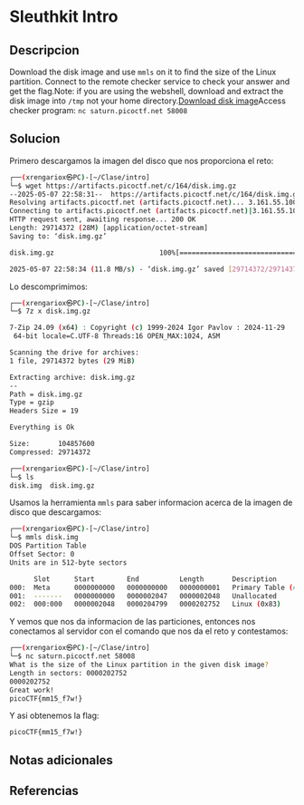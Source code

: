 # Sleuthkit Intro

## Descripcion
Download the disk image and use `mmls` on it to find the size of the Linux partition. Connect to the remote checker service to check your answer and get the flag.Note: if you are using the webshell, download and extract the disk image into `/tmp` not your home directory.[Download disk image](https://artifacts.picoctf.net/c/164/disk.img.gz)Access checker program: `nc saturn.picoctf.net 58008`
## Solucion
Primero descargamos la imagen del disco que nos proporciona el reto:
```sh
┌──(xrengariox㉿PC)-[~/Clase/intro]
└─$ wget https://artifacts.picoctf.net/c/164/disk.img.gz                                            
--2025-05-07 22:58:31--  https://artifacts.picoctf.net/c/164/disk.img.gz
Resolving artifacts.picoctf.net (artifacts.picoctf.net)... 3.161.55.100, 3.161.55.64, 3.161.55.26, ...
Connecting to artifacts.picoctf.net (artifacts.picoctf.net)|3.161.55.100|:443... connected.
HTTP request sent, awaiting response... 200 OK
Length: 29714372 (28M) [application/octet-stream]
Saving to: ‘disk.img.gz’

disk.img.gz                          100%[===================================================================>]  28.34M  11.8MB/s    in 2.4s    

2025-05-07 22:58:34 (11.8 MB/s) - ‘disk.img.gz’ saved [29714372/29714372]
```

Lo descomprimimos:
```sh
┌──(xrengariox㉿PC)-[~/Clase/intro]
└─$ 7z x disk.img.gz            

7-Zip 24.09 (x64) : Copyright (c) 1999-2024 Igor Pavlov : 2024-11-29
 64-bit locale=C.UTF-8 Threads:16 OPEN_MAX:1024, ASM

Scanning the drive for archives:
1 file, 29714372 bytes (29 MiB)

Extracting archive: disk.img.gz
--
Path = disk.img.gz
Type = gzip
Headers Size = 19

Everything is Ok

Size:       104857600
Compressed: 29714372

┌──(xrengariox㉿PC)-[~/Clase/intro]
└─$ ls
disk.img  disk.img.gz
```

Usamos la herramienta `mmls` para saber informacion acerca de la imagen de disco que descargamos:
```sh
┌──(xrengariox㉿PC)-[~/Clase/intro]
└─$ mmls disk.img
DOS Partition Table
Offset Sector: 0
Units are in 512-byte sectors

      Slot      Start        End          Length       Description
000:  Meta      0000000000   0000000000   0000000001   Primary Table (#0)
001:  -------   0000000000   0000002047   0000002048   Unallocated
002:  000:000   0000002048   0000204799   0000202752   Linux (0x83)
```

Y vemos que nos da informacion de las particiones, entonces nos conectamos al servidor con el comando que nos da el reto y contestamos:
```sh
┌──(xrengariox㉿PC)-[~/Clase/intro]
└─$ nc saturn.picoctf.net 58008
What is the size of the Linux partition in the given disk image?
Length in sectors: 0000202752
0000202752
Great work!
picoCTF{mm15_f7w!}
```

Y asi obtenemos la flag:
```flag
picoCTF{mm15_f7w!}
```

## Notas adicionales

## Referencias
